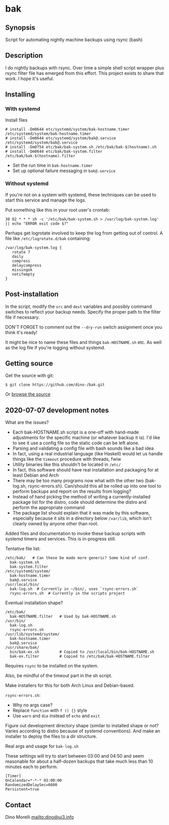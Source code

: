 # bak


## Synopsis

Script for automating nightly machine backups using rsync (bash)


## Description

I do nightly backups with rsync. Over time a simple shell script wrapper plus
rsync filter file has emerged from this effort. This project exists to share
that work. I hope it's useful.


## Installing

### With systemd

Install files

    # install -Dm0644 etc/systemd/system/bak-hostname.timer /etc/systemd/system/bak-hostname.timer
    # install -Dm0644 etc/systemd/system/bak@.service /etc/systemd/system/bak@.service
    # install -Dm0754 etc/bak/bak-system.sh /etc/bak/bak-$(hostname).sh
    # install -Dm0644 etc/bak/bak-system.filter /etc/bak/bak-$(hostname).filter

- Set the run time in `bak-hostname.timer`
- Set up optional failure messaging in `bak@.service`

### Without systemd

If you're not on a system with systemd, these techniques can be used to start
this service and manage the logs.

Put something like this in your root user's crontab:

    30 02 * * * sh -c '/etc/bak/bak-system.sh > /var/log/bak-system.log' || echo "ERROR exit code $?"

Perhaps get logrotate involved to keep the log from getting out of control. A
file like `/etc/logrotate.d/bak` containing:

    /var/log/bak-system.log {
       rotate 7
       daily
       compress
       delaycompress
       missingok
       notifempty
    }


## Post-installation

In the script, modify the `src` and `dest` variables and possibly command
switches to reflect your backup needs. Specify the proper path to the filter
file if necessary.

DON'T FORGET to comment out the `--dry-run` switch assignment once you think
it's ready!

It might be nice to name these files and things `bak-HOSTNAME.sh` etc. As well
as the log file if you're logging without systemd.


## Getting source

Get the source with git:

    $ git clone https://github.com/dino-/bak.git

Or [browse the source](https://github.com/dino-/scripts)


## 2020-07-07 development notes

What are the issues?

- Each bak-HOSTNAME.sh script is a one-off with hand-made adjustments for the specific machine (or whatever backup it is). I'd like to see it use a config file so the static code can be left alone.
- Parsing and validating a config file with bash sounds like a bad idea
- In fact, using a real industrial language (like Haskell) would let us handle things like the `timeout` procedure with threads, fwiw
- Utility binaries like this shouldn't be located in `/etc/`
- In fact, this software should have real installation and packaging for at least Debian and Arch
- There may be too many programs now what with the other two (bak-log.sh, rsync-errors.sh). Can/should this all be rolled up into one tool to perform backups and report on the results from logging?
- Instead of hand picking the method of writing a currently-installed package list for the distro, code should determine the distro and perform the appropriate command
- The package list should explain that it was made by this software, especially because it sits in a directory below `/var/lib`, which isn't clearly owned by anyone other than root.

Added files and documentation to invoke these backup scripts with systemd
timers and services. This is in-progress still.

Tentative file list:

    /etc/bak/   # Can these be made more generic? Some kind of conf.
      bak-system.sh
      bak-system.filter
    /etc/systemd/system/
      bak-hostname.timer
      bak@.service
    /usr/local/bin/
      bak-log.sh  # Currently in ~/bin/, uses `rsync-errors.sh`
      rsync-errors.sh  # Currently in the scripts project

Eventual installation shape?

    /etc/bak/
      bak-HOSTNAME.filter   # Used by bak-HOSTNAME.sh
    /usr/bin/
      bak-log.sh
      rsync-errors.sh
    /usr/lib/systemd/system/
      bak-hostname.timer
      bak@.service
    /usr/share/bak/
      bin/bak-ex.sh         # Copied to /usr/local/bin/bak-HOSTNAME.sh
      bak-ex.filter         # Copied to /etc/bak/bak-HOSTNAME.filter


Requires `rsync` to be installed on the system.

Also, be mindful of the timeout part in the sh script.

Make installers for this for both Arch Linux and Debian-based.

`rsync-errors.sh`:

- Why no args case?
- Replace `function` with `f () {}` style
- Use `warn` and `die` instead of `echo` and `exit`

Figure out development directory shape (similar to installed shape or not? Varies according to distro because of systemd conventions). And make an installer to deploy the files to a dir structure.

Real args and usage for `bak-log.sh`

These settings will try to start between 03:00 and 04:50 and seem reasonable for about a half-dozen backups that take much less than 10 minutes each to perform.

    [Timer]
    OnCalendar=*-*-* 03:00:00
    RandomizedDelaySec=6600
    Persistent=true

## Contact

Dino Morelli <mailto:dino@ui3.info>
